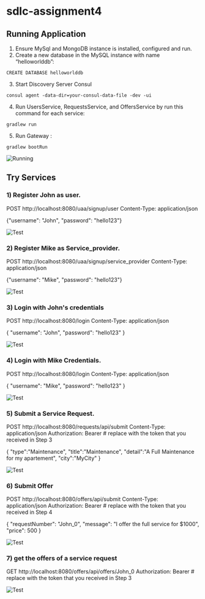 # sdlc-assignment4

## Running Application

  1. Ensure MySql and MongoDB instance is installed, configured and run.
  2. Create a new database in the MySQL instance with name “helloworlddb”:
  ```
  CREATE DATABASE helloworlddb
  ```
  3. Start Discovery Server Consul
  ```
  consul agent -data-dir=your-consul-data-file -dev -ui
  ```
  4. Run UsersService, RequestsService, and OffersService by run this command for each service:
  ```
  gradlew run
  ```
  5. Run Gateway :
  ```
  gradlew bootRun
 
  ```
  
  ![Running](https://github.com/Xinqi-Zhang-USF/sdlc-assignment4/blob/main/screenshot/Screen%20Shot%202021-02-23%20at%203.28.58%20AM.png)
  
  ## Try Services

### 1) Register John as user.
POST http://localhost:8080/uaa/signup/user
Content-Type: application/json

{"username":  "John", "password": "hello123"}


![Test](https://github.com/Xinqi-Zhang-USF/sdlc-assignment4/blob/main/screenshot/Screen%20Shot%202021-02-23%20at%203.38.08%20AM.png)

### 2) Register Mike as Service_provider.
POST http://localhost:8080/uaa/signup/service_provider
Content-Type: application/json

{"username":  "Mike", "password": "hello123"}

![Test](https://github.com/Xinqi-Zhang-USF/sdlc-assignment4/blob/main/screenshot/Screen%20Shot%202021-02-23%20at%203.38.54%20AM.png)

### 3) Login with John's credentials 
POST http://localhost:8080/login
Content-Type: application/json

{
  "username": "John",
  "password": "hello123"
}

![Test](https://github.com/Xinqi-Zhang-USF/sdlc-assignment4/blob/main/screenshot/Screen%20Shot%202021-02-23%20at%203.39.54%20AM.png)

### 4) Login with Mike Credentials. 
POST http://localhost:8080/login
Content-Type: application/json

{
  "username": "Mike",
  "password": "hello123"
}

![Test](https://github.com/Xinqi-Zhang-USF/sdlc-assignment4/blob/main/screenshot/Screen%20Shot%202021-02-23%20at%203.41.05%20AM.png)


### 5) Submit a Service Request. 
POST http://localhost:8080/requests/api/submit
Content-Type: application/json
Authorization: Bearer <token> # replace <token> with the token that you received in Step 3

{
     "type":"Maintenance",
     "title":"Maintenance",
     "detail":"A Full Maintenance for my apartement",
      "city":"MyCity"
}

![Test](https://github.com/Xinqi-Zhang-USF/sdlc-assignment4/blob/main/screenshot/5.png)

### 6) Submit Offer
POST http://localhost:8080/offers/api/submit
Content-Type: application/json
Authorization: Bearer <token> # replace <token> with the token that you received in Step 4

{
   "requestNumber": "John_0", 
    "message": "I offer the full service for $1000",
    "price": 500
}

![Test](https://github.com/Xinqi-Zhang-USF/sdlc-assignment4/blob/main/screenshot/6.png)

### 7) get the offers of a service request 
GET http://localhost:8080/offers/api/offers/John_0
Authorization: Bearer <token> # replace <token> with the token that you received in Step 3

![Test](https://github.com/Xinqi-Zhang-USF/sdlc-assignment4/blob/main/screenshot/7.png)



